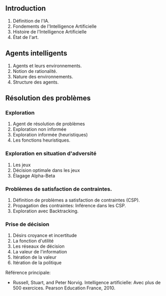 <!-- # Intelligence Artificielle # -->

## Introduction ##

1. Définition de l'IA.
2. Fondements de l'Intelligence Artificielle
3. Histoire de l'Intelligence Artificielle
4. État de l'art.


## Agents intelligents ##

1. Agents et leurs environnements.
2. Notion de rationalité.
3. Nature des environnements.
4. Structure des agents.

## Résolution des problèmes ##

### Exploration

1. Agent de résolution de problèmes
2. Exploration non informée
3. Exploration informée (heuristiques)
4. Les fonctions heuristiques.

### Exploration en situation d'adversité

1. Les jeux
2. Décision optimale dans les jeux
3. Élagage Alpha-Beta

### Problèmes de satisfaction de contraintes.

1. Définition de problèmes a satisfaction de contraintes (CSP).
2. Propagation des contraintes: Inférence dans les CSP.
3. Exploration avec Backtracking.

### Prise de décision

1. Désirs croyance et incertitude
2. La fonction d'utilité
3. Les réseaux de décision
4. La valeur de l'information
5. Itération de la valeur
6. Itération de la politique


Référence principale:

* Russell, Stuart, and Peter Norvig. Intelligence artificielle: Avec plus de 500 exercices. Pearson Education France, 2010.

